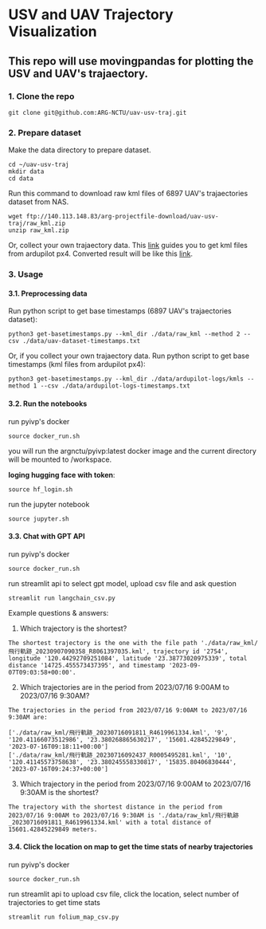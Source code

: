 # USV and UAV Trajectory Visualization
## This repo will use **movingpandas** for plotting the USV and UAV's trajaectory.

### 1. Clone the repo
```
git clone git@github.com:ARG-NCTU/uav-usv-traj.git
```

### 2. Prepare dataset
Make the data directory to prepare dataset.
```
cd ~/uav-usv-traj
mkdir data
cd data
```

Run this command to download raw kml files of 6897 UAV's trajaectories dataset from NAS.
```
wget ftp://140.113.148.83/arg-projectfile-download/uav-usv-traj/raw_kml.zip
unzip raw_kml.zip
```

Or, collect your own trajaectory data. This [link](https://docs.google.com/document/d/1mWLEjzz1vDetMLI1GxP4AXXHkgWak5V9Ur3kOQ9WKCw/edit?usp=sharing) guides you to get kml files from ardupilot px4. Converted result will be like this [link](http://gofile.me/773h8/XKIs8EA2K). 

### 3. Usage
#### 3.1. Preprocessing data
Run python script to get base timestamps (6897 UAV's trajaectories dataset):
```
python3 get-basetimestamps.py --kml_dir ./data/raw_kml --method 2 --csv ./data/uav-dataset-timestamps.txt
```
Or, if you collect your own trajaectory data. Run python script to get base timestamps (kml files from ardupilot px4):
```
python3 get-basetimestamps.py --kml_dir ./data/ardupilot-logs/kmls --method 1 --csv ./data/ardupilot-logs-timestamps.txt
```

#### 3.2. Run the notebooks 
run pyivp's docker 
```
source docker_run.sh
```
you will run the argnctu/pyivp:latest docker image and the current directory will be mounted to /workspace.

**loging hugging face with token**: 
```
source hf_login.sh
```

run the jupyter notebook
```
source jupyter.sh
```

#### 3.3. Chat with GPT API
run pyivp's docker 
```
source docker_run.sh
```

run streamlit api to select gpt model, upload csv file and ask question
```
streamlit run langchain_csv.py
```

Example questions & answers:

1. Which trajectory is the shortest?
```
The shortest trajectory is the one with the file path './data/raw_kml/飛行軌跡_20230907090358_R8061397035.kml', trajectory id '2754', longitude '120.44292709251084', latitude '23.38773020975339', total distance '14725.455573437395', and timestamp '2023-09-07T09:03:58+00:00'.
```


2. Which trajectories are in the period from 2023/07/16 9:00AM to 2023/07/16 9:30AM?
```
The trajectories in the period from 2023/07/16 9:00AM to 2023/07/16 9:30AM are:

['./data/raw_kml/飛行軌跡_20230716091811_R4619961334.kml', '9', '120.41166073512986', '23.380268865630217', '15601.42845229849', '2023-07-16T09:18:11+00:00']
['./data/raw_kml/飛行軌跡_20230716092437_R0005495281.kml', '10', '120.41145573758638', '23.380245558330817', '15835.80406830444', '2023-07-16T09:24:37+00:00']
```


3. Which trajectory in the period from 2023/07/16 9:00AM to 2023/07/16 9:30AM is the shortest?
```
The trajectory with the shortest distance in the period from 2023/07/16 9:00AM to 2023/07/16 9:30AM is './data/raw_kml/飛行軌跡_20230716091811_R4619961334.kml' with a total distance of 15601.42845229849 meters.
```

#### 3.4. Click the location on map to get the time stats of nearby trajectories
run pyivp's docker 
```
source docker_run.sh
```

run streamlit api to upload csv file, click the location, select number of trajectories to get time stats
```
streamlit run folium_map_csv.py
```